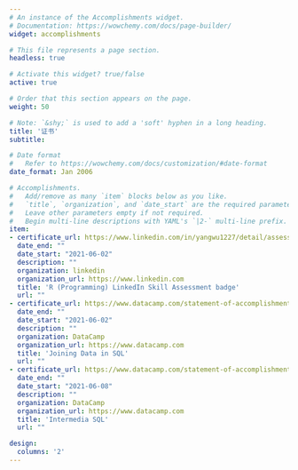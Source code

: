 ```yaml
---
# An instance of the Accomplishments widget.
# Documentation: https://wowchemy.com/docs/page-builder/
widget: accomplishments

# This file represents a page section.
headless: true

# Activate this widget? true/false
active: true

# Order that this section appears on the page.
weight: 50

# Note: `&shy;` is used to add a 'soft' hyphen in a long heading.
title: '证书'
subtitle:

# Date format
#   Refer to https://wowchemy.com/docs/customization/#date-format
date_format: Jan 2006

# Accomplishments.
#   Add/remove as many `item` blocks below as you like.
#   `title`, `organization`, and `date_start` are the required parameters.
#   Leave other parameters empty if not required.
#   Begin multi-line descriptions with YAML's `|2-` multi-line prefix.
item:
- certificate_url: https://www.linkedin.com/in/yangwu1227/detail/assessments/R%20(Programming%20Language)/report/
  date_end: ""
  date_start: "2021-06-02"
  description: ""
  organization: linkedin
  organization_url: https://www.linkedin.com
  title: 'R (Programming) LinkedIn Skill Assessment badge'
  url: ""
- certificate_url: https://www.datacamp.com/statement-of-accomplishment/course/685691f95ddda492d8552b69b51b744ef0c39916
  date_end: ""
  date_start: "2021-06-02"
  description: ""
  organization: DataCamp
  organization_url: https://www.datacamp.com
  title: 'Joining Data in SQL'
  url: ""
- certificate_url: https://www.datacamp.com/statement-of-accomplishment/course/54741079f4b7125adab387d1fc222ff8a420642a
  date_end: ""
  date_start: "2021-06-08"
  description: ""
  organization: DataCamp
  organization_url: https://www.datacamp.com
  title: 'Intermedia SQL'
  url: ""

design:
  columns: '2' 
---
```

